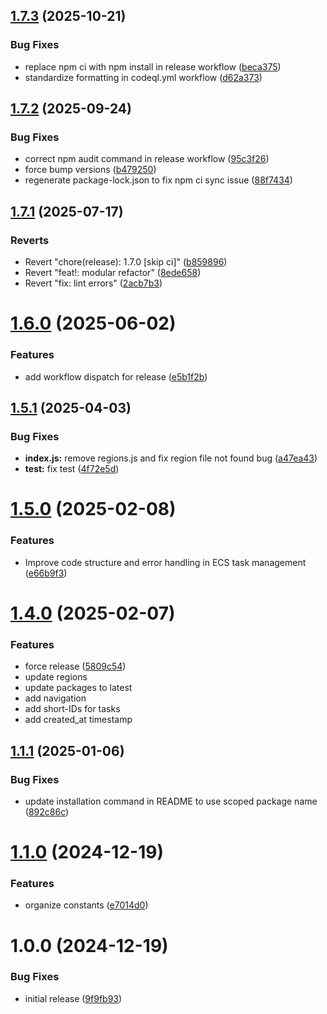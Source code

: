 ## [1.7.3](https://github.com/schematichq/taskonaut/compare/v1.7.2...v1.7.3) (2025-10-21)


### Bug Fixes

* replace npm ci with npm install in release workflow ([beca375](https://github.com/schematichq/taskonaut/commit/beca3755b8483485b4db34a6573e1df374ddc10b))
* standardize formatting in codeql.yml workflow ([d62a373](https://github.com/schematichq/taskonaut/commit/d62a373f13e47362e4dea4ddd0517bb862d42776))

## [1.7.2](https://github.com/schematichq/taskonaut/compare/v1.7.1...v1.7.2) (2025-09-24)

### Bug Fixes

- correct npm audit command in release workflow ([95c3f26](https://github.com/schematichq/taskonaut/commit/95c3f2642c55f70a1c65b221e59c789a0754a906))
- force bump versions ([b479250](https://github.com/schematichq/taskonaut/commit/b479250007c53e06eecbc017e11661522960140f))
- regenerate package-lock.json to fix npm ci sync issue ([88f7434](https://github.com/schematichq/taskonaut/commit/88f743473d98bf4034c6d667e81c24991f17b487))

## [1.7.1](https://github.com/schematichq/taskonaut/compare/v1.7.0...v1.7.1) (2025-07-17)

### Reverts

- Revert "chore(release): 1.7.0 [skip ci]" ([b859896](https://github.com/schematichq/taskonaut/commit/b8598961fd5201656e1d4d49567426e0f89be353))
- Revert "feat!: modular refactor" ([8ede658](https://github.com/schematichq/taskonaut/commit/8ede6580260d42752a47ff24373a647740b93747))
- Revert "fix: lint errors" ([2acb7b3](https://github.com/schematichq/taskonaut/commit/2acb7b36155444c16ea636173df698fe33dc9a1f))

# [1.6.0](https://github.com/schematichq/taskonaut/compare/v1.5.2...v1.6.0) (2025-06-02)

### Features

- add workflow dispatch for release ([e5b1f2b](https://github.com/schematichq/taskonaut/commit/e5b1f2bc2c63597fa205aea1c860e578ef50b995))

## [1.5.1](https://github.com/schematichq/taskonaut/compare/v1.5.0...v1.5.1) (2025-04-03)

### Bug Fixes

- **index.js:** remove regions.js and fix region file not found bug ([a47ea43](https://github.com/schematichq/taskonaut/commit/a47ea43c187a2b4319159d91a33ebb29789037f9))
- **test:** fix test ([4f72e5d](https://github.com/schematichq/taskonaut/commit/4f72e5d70e5e4f8f13269e210f1f6d43f9f14f0e))

# [1.5.0](https://github.com/schematichq/taskonaut/compare/v1.4.0...v1.5.0) (2025-02-08)

### Features

- Improve code structure and error handling in ECS task management ([e66b9f3](https://github.com/schematichq/taskonaut/commit/e66b9f3c6884984cfea94529952dd9429c16d021))

# [1.4.0](https://github.com/schematichq/taskonaut/compare/v1.3.0...v1.4.0) (2025-02-07)

### Features

- force release ([5809c54](https://github.com/schematichq/taskonaut/commit/5809c540e93dcc2fb22e639271b0e306f27ecd26))
- update regions
- update packages to latest
- add navigation
- add short-IDs for tasks
- add created_at timestamp

## [1.1.1](https://github.com/SchematicHQ/taskonaut/compare/v1.1.0...v1.1.1) (2025-01-06)

### Bug Fixes

- update installation command in README to use scoped package name ([892c86c](https://github.com/SchematicHQ/taskonaut/commit/892c86c319e8fe34c08c6b27f6dbf931fa24311b))

# [1.1.0](https://github.com/SchematicHQ/taskonaut/compare/v1.0.0...v1.1.0) (2024-12-19)

### Features

- organize constants ([e7014d0](https://github.com/SchematicHQ/taskonaut/commit/e7014d00e575d94057cb4ee578c273aefdc0ca33))

# 1.0.0 (2024-12-19)

### Bug Fixes

- initial release ([9f9fb93](https://github.com/SchematicHQ/taskonaut/commit/9f9fb931ea9d996d3c7df40cc7966febec9a8504))
